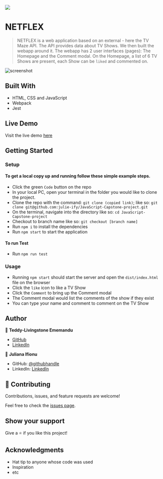 ![](https://img.shields.io/badge/Microverse-blueviolet)

# NETFLEX

> NETFLEX is a web application based on an external - here the TV Maze API. The API provides data about TV Shows. We then built the webapp around it. The webapp has 2 user interfaces (pages): The Homepage and the Comment modal. On the Homepage, a list of 6 TV Shows are present, each Show can be `liked` and commented on.

![screenshot](./src/assets/images/scrnsht.png)

## Built With

- HTML, CSS and JavaScript
- Webpack
- Jest

## Live Demo
Visit the live demo [here](https://bit.ly/3tmGmS2)

## Getting Started

### Setup

#### To get a local copy up and running follow these simple example steps.

- Click the green `Code` button on the repo
- In your local PC, open your terminal in the folder you would like to clone the project.
- Clone the repo with the command: `git clone (copied link)`; like so: `git clone git@github.com:julie-ify/JavaScript-Capstone-project.git`
- On the terminal, navigate into the directory like so: `cd JavaScript-Capstone-project`
- Checkout to branch name like so: `git checkout [branch name]`
- Run `npm i` to install the dependencies
- Run `npm start` to start the application

#### To run Test

- Run `npm run test`

### Usage

- Running `npm start` should start the server and open the `dist/index.html` file on the browser
- Click the `like` icon to like a TV Show
- Click the `Comment` to bring up the Comment modal
- The Comment modal would list the comments of the show if they exist
- You can type your name and comment to comment on the TV Show

## Author

👤 **Teddy-Livingstone Ememandu**

- [GitHub](https://github.com/TedLivist)
- [LinkedIn](https://linkedin.com/in/tememandu)

👤 **Juliana Ifionu**

- GitHub: [@githubhandle](https://github.com/julie-ify)
- LinkedIn: [LinkedIn](https://www.linkedin.com/in/e-ifionu/)

## 🤝 Contributing

Contributions, issues, and feature requests are welcome!

Feel free to check the [issues page](../../issues/).

## Show your support

Give a ⭐️ if you like this project!

## Acknowledgments

- Hat tip to anyone whose code was used
- Inspiration
- etc